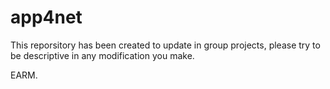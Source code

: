 # app4net
This reporsitory has been created to update in group projects, please try to be descriptive in any modification you make.

EARM.
